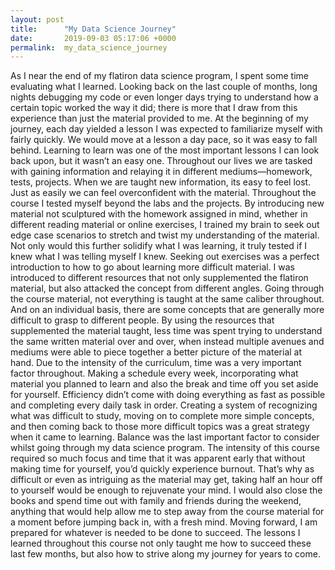 ```yaml
---
layout: post
title:      "My Data Science Journey"
date:       2019-09-03 05:17:06 +0000
permalink:  my_data_science_journey
---
```



As I near the end of my flatiron data science program, I spent some time evaluating what I learned. Looking back on the last couple of months, long nights debugging my code or even longer days trying to understand how a certain topic worked the way it did; there is more that I draw from this experience than just the material provided to me. 
At the beginning of my journey, each day yielded a lesson I was expected to familiarize myself with fairly quickly. We would move at a lesson a day pace, so it was easy to fall behind. Learning to learn was one of the most important lessons I can look back upon, but it wasn’t an easy one. Throughout our lives we are tasked with gaining information and relaying it in different mediums—homework, tests, projects. When we are taught new information, its easy to feel lost. Just as easily we can feel overconfident with the material. Throughout the course I tested myself beyond the labs and the projects. By introducing new material not sculptured with the homework assigned in mind, whether in different reading material or online exercises, I trained my brain to seek out edge case scenarios to stretch and twist my understanding of the material. Not only would this further solidify what I was learning, it truly tested if I knew what I was telling myself I knew. 
Seeking out exercises was a perfect introduction to how to go about learning more difficult material. I was introduced to different resources that not only supplemented the flatiron material, but also attacked the concept from different angles. Going through the course material, not everything is taught at the same caliber throughout. And on an individual basis, there are some concepts that are generally more difficult to grasp to different people. By using the resources that supplemented the material taught, less time was spent trying to understand the same written material over and over, when instead multiple avenues and mediums were able to piece together a better picture of the material at hand.
Due to the intensity of the curriculum, time was a very important factor throughout. Making a schedule every week, incorporating what material you planned to learn and also the break and time off you set aside for yourself. Efficiency didn’t come with doing everything as fast as possible and completing every daily task in order. Creating a system of recognizing what was difficult to study, moving on to complete more simple concepts, and then coming back to those more difficult topics was a great strategy when it came to learning. 
Balance was the last important factor to consider whilst going through my data science program. The intensity of this course required so much focus and time that it was apparent early that without making time for yourself, you’d quickly experience burnout. That’s why as difficult or even as intriguing as the material may get, taking half an hour off to yourself would be enough to rejuvenate your mind. I would also close the books and spend time out with family and friends during the weekend, anything that would help allow me to step away from the course material for a moment before jumping back in, with a fresh mind. 
Moving forward, I am prepared for whatever is needed to be done to succeed. The lessons I learned throughout this course not only taught me how to succeed these last few months, but also how to strive along my journey for years to come. 

